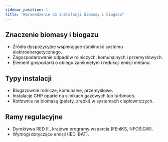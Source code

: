 ```yaml
---
sidebar_position: 1
title: "Wprowadzenie do instalacji biomasy i biogazu"
---
```


## Znaczenie biomasy i biogazu

- Źródła dyspozycyjne wspierające stabilność systemu elektroenergetycznego.
- Zagospodarowanie odpadów rolniczych, komunalnych i przemysłowych.
- Element gospodarki o obiegu zamkniętym i redukcji emisji metanu.

## Typy instalacji

- Biogazownie rolnicze, komunalne, przemysłowe.
- Instalacje CHP oparte na silnikach gazowych lub turbinach.
- Kotłownie na biomasę (pelety, zrębki) w systemach ciepłowniczych.

## Ramy regulacyjne

- Dyrektywa RED III, krajowe programy wsparcia (FEnIKS, NFOŚiGW).
- Wymogi dotyczące emisji (IED, BAT). 

